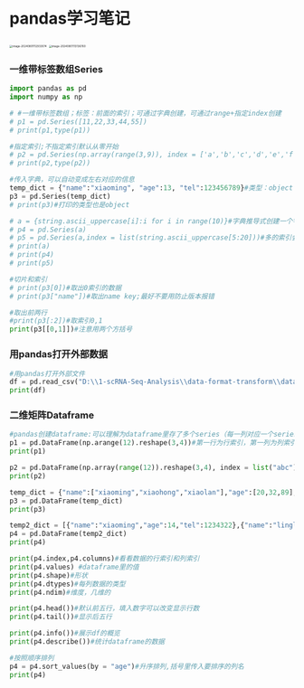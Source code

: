 # pandas学习笔记

<img src="C:\Users\Administrator\AppData\Roaming\Typora\typora-user-images\image-20240801112933074.png" alt="image-20240801112933074" style="zoom: 33%;" />

<img src="C:\Users\Administrator\AppData\Roaming\Typora\typora-user-images\image-20240801113136760.png" alt="image-20240801113136760" style="zoom: 33%;" />

### 一维带标签数组Series

```python
import pandas as pd
import numpy as np

# #一维带标签数组；标签：前面的索引；可通过字典创建，可通过range+指定index创建
# p1 = pd.Series([11,22,33,44,55])
# print(p1,type(p1))

#指定索引;不指定索引默认从零开始
# p2 = pd.Series(np.array(range(3,9)), index = ['a','b','c','d','e','f']).astype("int8")#设置数据整型
# print(p2,type(p2))

#传入字典，可以自动变成左右对应的信息
temp_dict = {"name":"xiaoming", "age":13, "tel":123456789}#类型：object
p3 = pd.Series(temp_dict)
# print(p3)#打印的类型也是object

# a = {string.ascii_uppercase[i]:i for i in range(10)}#字典推导式创建一个字典a
# p4 = pd.Series(a)
# p5 = pd.Series(a,index = list(string.ascii_uppercase[5:20]))#多的索引会自动填充NAN
# print(a)
# print(p4)
# print(p5)

#切片和索引
# print(p3[0])#取出0索引的数据
# print(p3["name"])#取出name key;最好不要用防止版本报错

#取出前两行
#print(p3[:2])#取索引0,1
print(p3[[0,1]])#注意用两个方括号
```

### 用pandas打开外部数据

```python
#用pandas打开外部文件
df = pd.read_csv("D:\\1-scRNA-Seq-Analysis\\data-format-transform\\data\\origin\\Mouse-GSM6202261_Liver-1_5DE_genematrix.csv")#直接读取csv文件
print(df)
```

### 二维矩阵Dataframe

```python
#pandas创建dataframe:可以理解为dataframe里存了多个series（每一列对应一个series）
p1 = pd.DataFrame(np.arange(12).reshape(3,4))#第一行为行索引，第一列为列索引
print(p1)

p2 = pd.DataFrame(np.array(range(12)).reshape(3,4), index = list("abc"), columns = ["W", "X", "Y","Z"])#指定行索引（index）和列索引（columns）两个索引的格式不同，要注意
print(p2)

temp_dict = {"name":["xiaoming","xiaohong","xiaolan"],"age":[20,32,89],"tel":[123455,345322,786473]}#key=列索引，行索引默认从0开始;直接将字典转化为dataframe
p3 = pd.DataFrame(temp_dict)
print(p3)

temp2_dict = [{"name":"xiaoming","age":14,"tel":1234322},{"name":"lingling","age":24,"tel":126894652}]#另一种字典，转化为dataframe；某个object没有某个key则会显示nan
p4 = pd.DataFrame(temp2_dict)
print(p4)

print(p4.index,p4.columns)#看看数据的行索引和列索引
print(p4.values) #dataframe里的值
print(p4.shape)#形状
print(p4.dtypes)#每列数据的类型
print(p4.ndim)#维度，几维的

print(p4.head())#默认前五行，填入数字可以改变显示行数
print(p4.tail())#显示后五行

print(p4.info())#展示df的概览
print(p4.describe())#统计dataframe的数据

#按照顺序排列
p4 = p4.sort_values(by = "age")#升序排列,括号里传入要排序的列名
print(p4)
```

